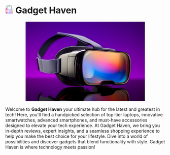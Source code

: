 # <img src="./src/assets/favicon-16x16.png" height="25px"> Gadget Haven

<p align="center"><img src="./src/assets/banner.jpg" height="250px" border-radius="10px"></p>

Welcome to **Gadget Haven** your ultimate hub for the latest and greatest in tech! Here, you'll find a handpicked selection of top-tier laptops, innovative smartwatches, advanced smartphones, and must-have accessories designed to elevate your tech experience. At Gadget Haven, we bring you in-depth reviews, expert insights, and a seamless shopping experience to help you make the best choice for your lifestyle. Dive into a world of possibilities and discover gadgets that blend functionality with style. Gadget Haven is where technology meets passion!
